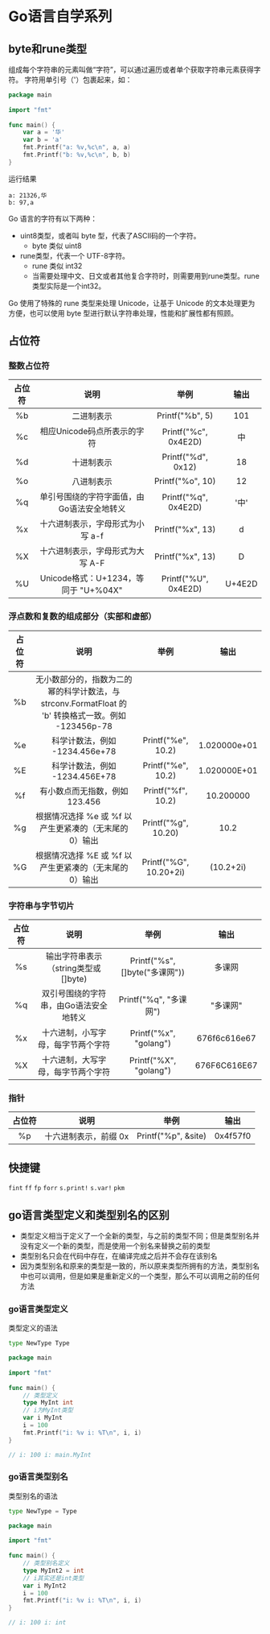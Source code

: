 # Go语言自学系列

## byte和rune类型
组成每个字符串的元素叫做“字符”，可以通过遍历或者单个获取字符串元素获得字符。 字符用单引号（'）包裹起来，如：

```go
package main
 
import "fmt"
 
func main() {
    var a = '华'
    var b = 'a'
    fmt.Printf("a: %v,%c\n", a, a)
    fmt.Printf("b: %v,%c\n", b, b)
}
```

运行结果

```
a: 21326,华
b: 97,a
```

Go 语言的字符有以下两种：

- uint8类型，或者叫 byte 型，代表了ASCII码的一个字符。
    - byte 类似 uint8
- rune类型，代表一个 UTF-8字符。
    - rune 类似 int32
    - 当需要处理中文、日文或者其他复合字符时，则需要用到rune类型。rune类型实际是一个int32。

Go 使用了特殊的 rune 类型来处理 Unicode，让基于 Unicode 的文本处理更为方便，也可以使用 byte 型进行默认字符串处理，性能和扩展性都有照顾。

## 占位符
### 整数占位符

| 占位符 |                    说明                    |         举例         |  输出  |
| :----: | :----------------------------------------: | :------------------: | :----: |
|   %b   |                 二进制表示                 |   Printf("%b", 5)    |  101   |
|   %c   |        相应Unicode码点所表示的字符         | Printf("%c", 0x4E2D) |   中   |
|   %d   |                 十进制表示                 |  Printf("%d", 0x12)  |   18   |
|   %o   |                 八进制表示                 |   Printf("%o", 10)   |   12   |
|   %q   | 单引号围绕的字符字面值，由Go语法安全地转义 | Printf("%q", 0x4E2D) |  '中'  |
|   %x   |      十六进制表示，字母形式为小写 a-f      |   Printf("%x", 13)   |   d    |
|   %X   |      十六进制表示，字母形式为大写 A-F      |   Printf("%x", 13)   |   D    |
|   %U   |    Unicode格式：U+1234，等同于 "U+%04X"    | Printf("%U", 0x4E2D) | U+4E2D |

### 浮点数和复数的组成部分（实部和虚部）

| 占位符 |                             说明                             |          举例          |     输出     |
| :----: | :----------------------------------------------------------: | :--------------------: | :----------: |
|   %b   | 无小数部分的，指数为二的幂的科学计数法，与 strconv.FormatFloat 的 'b' 转换格式一致。例如 -123456p-78 |                        |              |
|   %e   |                科学计数法，例如 -1234.456e+78                |   Printf("%e", 10.2)   | 1.020000e+01 |
|   %E   |                科学计数法，例如 -1234.456E+78                |   Printf("%e", 10.2)   | 1.020000E+01 |
|   %f   |                有小数点而无指数，例如 123.456                |   Printf("%f", 10.2)   |  10.200000   |
|   %g   |    根据情况选择 %e 或 %f 以产生更紧凑的（无末尾的0）输出     |  Printf("%g", 10.20)   |     10.2     |
|   %G   |    根据情况选择 %E 或 %f 以产生更紧凑的（无末尾的0）输出     | Printf("%G", 10.20+2i) |  (10.2+2i)   |

### 字符串与字节切片

| 占位符 |                  说明                  |              举例              |     输出     |
| :----: | :------------------------------------: | :----------------------------: | :----------: |
|   %s   |  输出字符串表示（string类型或[]byte)   | Printf("%s", []byte("多课网")) |    多课网    |
|   %q   | 双引号围绕的字符串，由Go语法安全地转义 |     Printf("%q", "多课网")     |   "多课网"   |
|   %x   |   十六进制，小写字母，每字节两个字符   |     Printf("%x", "golang")     | 676f6c616e67 |
|   %X   |   十六进制，大写字母，每字节两个字符   |     Printf("%X", "golang")     | 676F6C616E67 |

### 指针

| 占位符 |         说明          |        举例         |   输出   |
| :----: | :-------------------: | :-----------------: | :------: |
|   %p   | 十六进制表示，前缀 0x | Printf("%p", &site) | 0x4f57f0 |

## 快捷键
`fint`
`ff`
`fp`
`forr`
`s.print!`
`s.var!`
`pkm`

## go语言类型定义和类型别名的区别
- 类型定义相当于定义了一个全新的类型，与之前的类型不同；但是类型别名并没有定义一个新的类型，而是使用一个别名来替换之前的类型
- 类型别名只会在代码中存在，在编译完成之后并不会存在该别名
- 因为类型别名和原来的类型是一致的，所以原来类型所拥有的方法，类型别名中也可以调用，但是如果是重新定义的一个类型，那么不可以调用之前的任何方法

### go语言类型定义
类型定义的语法

```python
type NewType Type
```

```go
package main
 
import "fmt"
 
func main() {
    // 类型定义
    type MyInt int
    // i为MyInt类型
    var i MyInt
    i = 100
    fmt.Printf("i: %v i: %T\n", i, i)
}

// i: 100 i: main.MyInt
```

### go语言类型别名

类型别名的语法

```python
type NewType = Type
```

```go
package main
 
import "fmt"
 
func main() {
    // 类型别名定义
    type MyInt2 = int
    // i其实还是int类型
    var i MyInt2
    i = 100
    fmt.Printf("i: %v i: %T\n", i, i)
}

// i: 100 i: int
```

